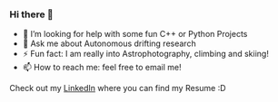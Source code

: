 ### Hi there 👋
- 🤔 I’m looking for help with some fun C++ or Python Projects
- 💬 Ask me about Autonomous drifting research
- ⚡ Fun fact: I am really into Astrophotography, climbing and skiing!
- 📫 How to reach me: feel free to email me!

Check out my [LinkedIn](https://www.linkedin.com/in/rami-mouro/) where you can find my Resume :D 
<!--
**ramalamadingdong/ramalamadingdong** is a ✨ _special_ ✨ repository because its `README.md` (this file) appears on your GitHub profile.

Here are some ideas to get you started:

- 🔭 I’m currently working on ...
- 🌱 I’m currently learning ...
- 👯 I’m looking to collaborate on ...
- 🤔 I’m looking for help with ...
- 💬 Ask me about ...
- 📫 How to reach me: ...
- 😄 Pronouns: ...
- ⚡ Fun fact: ...
-->
